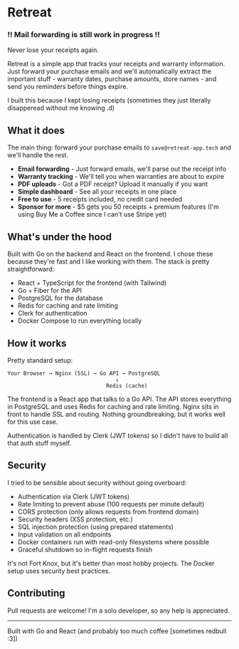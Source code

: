 # Retreat

### !! Mail forwarding is still work in progress !!

Never lose your receipts again. 

Retreat is a simple app that tracks your receipts and warranty information. Just forward your purchase emails and we'll automatically extract the important stuff - warranty dates, purchase amounts, store names - and send you reminders before things expire.

I built this because I kept losing receipts (sometimes they just literally disapperead without me knowing .d)

## What it does

The main thing: forward your purchase emails to `save@retreat-app.tech` and we'll handle the rest.

- **Email forwarding** - Just forward emails, we'll parse out the receipt info
- **Warranty tracking** - We'll tell you when warranties are about to expire
- **PDF uploads** - Got a PDF receipt? Upload it manually if you want
- **Simple dashboard** - See all your receipts in one place
- **Free to use** - 5 receipts included, no credit card needed
- **Sponsor for more** - $5 gets you 50 receipts + premium features (I'm using Buy Me a Coffee since I can't use Stripe yet)

## What's under the hood

Built with Go on the backend and React on the frontend. I chose these because they're fast and I like working with them. The stack is pretty straightforward:

- React + TypeScript for the frontend (with Tailwind)
- Go + Fiber for the API
- PostgreSQL for the database
- Redis for caching and rate limiting
- Clerk for authentication
- Docker Compose to run everything locally

## How it works

Pretty standard setup:

```
Your Browser → Nginx (SSL) → Go API → PostgreSQL
                                  ↓
                               Redis (cache)
```

The frontend is a React app that talks to a Go API. The API stores everything in PostgreSQL and uses Redis for caching and rate limiting. Nginx sits in front to handle SSL and routing. Nothing groundbreaking, but it works well for this use case.

Authentication is handled by Clerk (JWT tokens) so I didn't have to build all that auth stuff myself.

## Security

I tried to be sensible about security without going overboard:

- Authentication via Clerk (JWT tokens)
- Rate limiting to prevent abuse (100 requests per minute default)
- CORS protection (only allows requests from frontend domain)
- Security headers (XSS protection, etc.)
- SQL injection protection (using prepared statements)
- Input validation on all endpoints
- Docker containers run with read-only filesystems where possible
- Graceful shutdown so in-flight requests finish

It's not Fort Knox, but it's better than most hobby projects. The Docker setup uses security best practices.

## Contributing

Pull requests are welcome! I'm a solo developer, so any help is appreciated.

---

Built with Go and React (and probably too much coffee [sometimes redbull :3])
